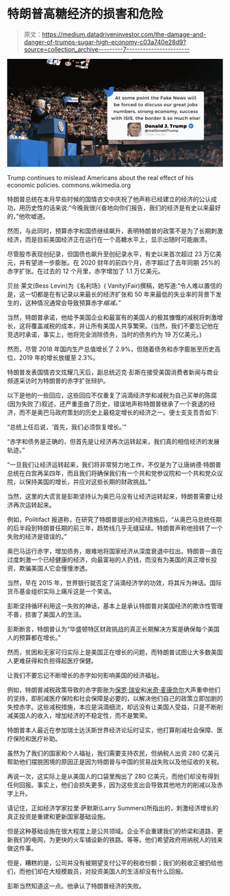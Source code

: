# 特朗普高糖经济的损害和危险

> 原文：<https://medium.datadriveninvestor.com/the-damage-and-danger-of-trumps-sugar-high-economy-c03a740e28d9?source=collection_archive---------7----------------------->

![](img/7268152693722bc2dbca319dbcd32673.png)

Trump continues to mislead Americans about the real effect of his economic policies. commons.wikimedia.org

特朗普总统在本月早些时候的国情咨文中庆祝了他声称已经建立的经济的公认成功，用历史性的话来说:“今晚我很兴奋地向你们报告，我们的经济是有史以来最好的，”他吹嘘道。

然而，与此同时，预算赤字和国债继续飙升，表明特朗普的政策不是为了长期刺激经济，而是目前美国经济正在运行在一个高糖水平上，显示出随时可能崩溃。

尽管股市表现创纪录，但国债也飙升至创纪录水平，有史以来首次超过 23 万亿美元，并有望进一步膨胀。在 2020 财年的前四个月，赤字超过了去年同期 25%的赤字扩张。在过去的 12 个月里，赤字增加了 1.1 万亿美元。

贝丝·莱文(Bess Levin)为《名利场》( Vanity)Fair)撰稿，她写道:“令人难以置信的是，这一切都是在有记录以来最长的经济扩张和 50 年来最低的失业率的背景下发生的，这种情况通常会导致预算赤字*缩减。”*

当然，特朗普承诺，他给予美国企业和最富有的美国人的极其慷慨的减税将刺激增长，这将覆盖减税的成本，并让所有美国人共享繁荣。(当然，我们不要忘记他在竞选时承诺，事实上，他将完全消除债务，当时的债务约为 19 万亿美元。)

然而，尽管 2018 年国内生产总值增长了 2.9%，但随着债务和赤字膨胀至历史高位，2019 年的增长放缓至 2.3%。

特朗普发表国情咨文炫耀几天后，副总统迈克·彭斯在接受美国消费者新闻与商业频道采访时为特朗普的赤字扩张辩护。

以下是他的一些回应，这些回应不仅重复了涓滴经济学和减税为自己买单的陈腐(因为失败了)叙述，还严重歪曲了历史，错误地声称特朗普继承了一个衰退的经济，而不是奥巴马政府策划的历史上最稳定增长的经济之一。便士支支吾吾如下:

“总统上任后说，‘首先，我们必须恢复增长。’"

“赤字和债务是正确的，但首先是让经济再次运转起来，我们真的相信经济的发展轨迹。”

“一旦我们让经济运转起来，我们将非常努力地工作，不仅是为了让唐纳德·特朗普总统在白宫再呆四年，而且我们将确保我们有一个共和党参议院和一个共和党众议院，以保持美国的增长，并应对这些长期的财政挑战。”

当然，这里的大谎言是彭斯坚持认为奥巴马没有让经济运转起来，特朗普需要让经济再次运转起来。

例如，Politifact 报道称，在研究了特朗普提出的经济措施后，“从奥巴马总统任期的后半段到特朗普任期的前三年，趋势线几乎无缝延续。特朗普声称他扭转了一个失败的经济是错误的。”

奥巴马运行赤字，增加债务，艰难地将国家经济从深度衰退中拉出。特朗普一直在过度刺激一个已经健康的经济，向最富裕的人扔钱，而没有为美国的真正增长投资，欺骗美国人它会慢慢渗透。

当然，早在 2015 年，世界银行就否定了涓滴经济学的功效，将其斥为神话。国际货币基金组织实际上痛斥这是一个笑话。

彭斯坚持循环利用这一失败的神话，基本上是承认特朗普对美国经济的欺诈性管理不善，损害了美国人的生活。

彭斯断言，特朗普认为“华盛顿特区财政挑战的真正长期解决方案是确保每个美国人的预算都在增长。”

然而，贫困和无家可归实际上是美国正在增长的问题，而特朗普试图让大多数美国人更难获得和负担得起医疗保健。

让我们不要忘记不断增长的赤字如何影响美国的经济福祉。

例如，特朗普减税政策导致的赤字膨胀为[保罗·瑞安](https://www.nytimes.com/2017/12/02/us/politics/tax-cuts-republicans-entitlements-medicare-social-security.html)和[米奇·麦康奈尔](https://www.newsweek.com/deficit-budget-tax-plan-social-security-medicaid-medicare-entitlement-1172941)大声重申他们的坚持，即削减医疗保险和社会保障是必要的，以解决他们自己的政策立即加剧的失控赤字。这些减税措施，本应是涓滴细流，却远没有让美国人受益，只是不断削减美国人的收入，增加经济的不稳定性，而不是繁荣。

特朗普本人最近在参加瑞士达沃斯世界经济论坛时证实，他打算削减社会保障、医疗保险和医疗补助。

虽然为了我们的国家和个人福祉，我们需要支持农民，但纳税人出资 280 亿美元帮助他们摆脱困境的原因正是因为特朗普与中国的贸易战失败以及他征收的关税。

再说一次，这实际上是从美国人的口袋里掏出了 280 亿美元，而他们却没有得到任何回报。事实上，他们会损失更多，因为这些支出会导致其他地方的削减以及赤字上升。

请记住，正如经济学家拉里·萨默斯(Larry Summers)所指出的，刺激经济增长的真正投资是重建和更新国家基础设施。

但是这种基础设施在很大程度上是公共领域。企业不会重建我们的桥梁和道路，更新我们的电网，为更快的火车铺设新的铁路。等等。他们希望政府用纳税人的钱来做这件事。

但是，糟糕的是，公司并没有被期望支付公平的税收份额；我们的税收正被扔给他们，而他们却在大规模裁员，对投资美国人的生活却没有什么回报。

彭斯当然知道这一点。他承认了特朗普经济的失败。